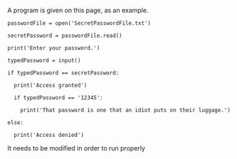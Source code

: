 A program is given on this page, as an example.

```
passwordFile = open('SecretPasswordFile.txt')

secretPassword = passwordFile.read()

print('Enter your password.')

typedPassword = input()

if typedPassword == secretPassword:

  print('Access granted')
  
  if typedPassword == '12345':
  
    print('That password is one that an idiot puts on their luggage.')

else:

  print('Access denied')
```

It needs to be modified in order to run properly
